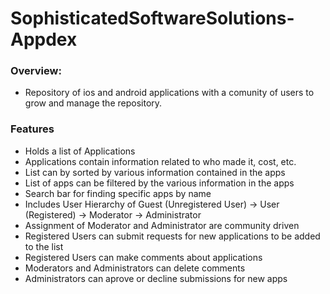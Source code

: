 # SophisticatedSoftwareSolutions- Appdex
### Overview:
  - Repository of ios and android applications with a comunity of users to grow and manage the repository.
### Features
  - Holds a list of Applications
  - Applications contain information related to who made it, cost, etc.
  - List can by sorted by various information contained in the apps
  - List of apps can be filtered by the various information in the apps
  - Search bar for finding specific apps by name
  - Includes User Hierarchy of Guest (Unregistered User) -> User (Registered) -> Moderator -> Administrator
  - Assignment of Moderator and Administrator are community driven
  - Registered Users can submit requests for new applications to be added to the list
  - Registered Users can make comments about applications
  - Moderators and Administrators can delete comments
  - Administrators can aprove or decline submissions for new apps
